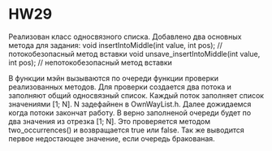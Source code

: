 # HW29

Реализован класс односвязного списка. 
Добавлено два основных метода для задания:
    void insertIntoMiddle(int value, int pos); // потокобезопасный метод вставки
    void unsave_insertIntoMiddle(int value, int pos); // непотокобезопасный метод вставки

В функции мэйн вызываются по очереди функции проверки реализованных методов.
Для проверки создается два потока и заполняют общий односвязный список. 
Каждый поток заполняет список значениями [1; N]. N задефайнен в OwnWayList.h.
Далее дожидаемся когда потоки закончат работу.
В верно заполненой очереди будет по два значения из отрезка [1; N]. 
Это проверяется методом two_occurrences() и возвращается true или false. 
Так же выводится первое недостающее значение, если очередь бракованая.
